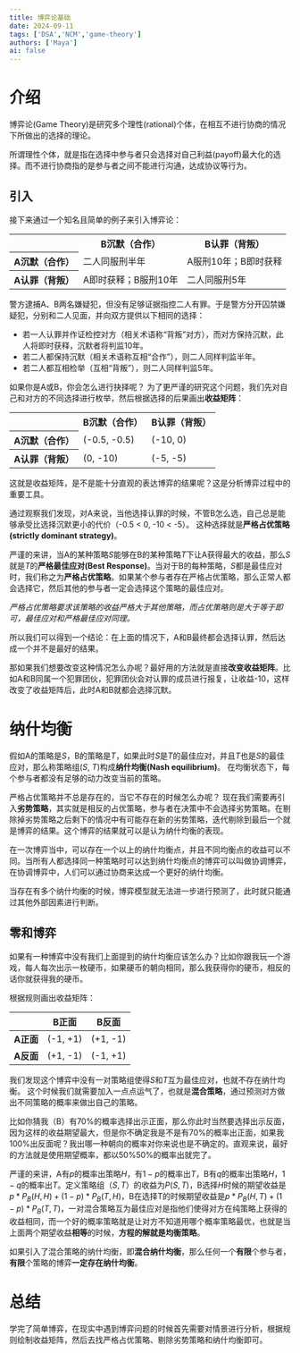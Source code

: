 ```yaml
---
title: 博弈论基础
date: 2024-09-11
tags: ['DSA','NCM','game-theory']
authors: ['Maya']
ai: false
---
```


# 介绍
博弈论(Game Theory)是研究多个理性(rational)个体，在相互不进行协商的情况下所做出的选择的理论。

所谓理性个体，就是指在选择中参与者只会选择对自己利益(payoff)最大化的选择。而不进行协商指的是参与者之间不能进行沟通，达成协议等行为。

## 引入
接下来通过一个知名且简单的例子来引入博弈论：
<table>
    <tbody>
    <tr>
        <th>
        </th>
        <th>
            B沉默（合作）
        </th>
        <th>
            B认罪（背叛）
        </th>
    </tr>
    <tr>
        <th>
            A沉默（合作）
        </th>
        <td>
            二人同服刑半年
        </td>
        <td>
            A服刑10年；B即时获释
        </td>
    </tr>
    <tr>
        <th>
            A认罪（背叛）
        </th>
        <td>
            A即时获释；B服刑10年
        </td>
        <td>
            二人同服刑5年
        </td>
    </tr>
    </tbody>
</table>
警方逮捕A、B两名嫌疑犯，但没有足够证据指控二人有罪。于是警方分开囚禁嫌疑犯，分别和二人见面，并向双方提供以下相同的选择：

- 若一人认罪并作证检控对方（相关术语称“背叛”对方），而对方保持沉默，此人将即时获释，沉默者将判监10年。
- 若二人都保持沉默（相关术语称互相“合作”），则二人同样判监半年。
- 若二人都互相检举（互相“背叛”），则二人同样判监5年。

如果你是A或B，你会怎么进行抉择呢？
为了更严谨的研究这个问题，我们先对自己和对方的不同选择进行枚举，然后根据选择的后果画出**收益矩阵**：
<table>
    <tbody>
    <tr>
        <th>
        </th>
        <th>
            B沉默（合作）
        </th>
        <th>
            B认罪（背叛）
        </th>
    </tr>
    <tr>
        <th>
            A沉默（合作）
        </th>
        <td>
            (-0.5, -0.5)
        </td>
        <td>
            (-10, 0)
        </td>
    </tr>
    <tr>
        <th>
            A认罪（背叛）
        </th>
        <td>
            (0, -10)
        </td>
        <td>
            (-5, -5)
        </td>
    </tr>
    </tbody>
</table>
这就是收益矩阵，是不是能十分直观的表达博弈的结果呢？这是分析博弈过程中的重要工具。

通过观察我们发现，对A来说，当他选择认罪的时候，不管B怎么选，自己总是能够承受比选择沉默更小的代价（-0.5 < 0, -10 < -5）。
这种选择就是**严格占优策略(strictly dominant strategy)**。

严谨的来讲，当A的某种策略$S$能够在B的某种策略$T$下让A获得最大的收益，那么$S$就是$T$的**严格最佳应对(Best Response)**。当对于B的每种策略，$S$都是最佳应对时，我们称之为**严格占优策略**。如果某个参与者存在严格占优策略，那么正常人都会选择它，然后其他的参与者一定会选择这个策略的最佳应对。

*严格占优策略要求该策略的收益严格大于其他策略，而占优策略则是大于等于即可，最佳应对和严格最佳应对同理。*

所以我们可以得到一个结论：在上面的情况下，A和B最终都会选择认罪，然后达成一个并不是最好的结果。

那如果我们想要改变这种情况怎么办呢？最好用的方法就是直接**改变收益矩阵**。比如A和B同属一个犯罪团伙，犯罪团伙会对认罪的成员进行报复，让收益-10，这样改变了收益矩阵后，此时A和B就都会选择沉默。

# 纳什均衡
假如A的策略是$S$，B的策略是$T$，如果此时$S$是$T$的最佳应对，并且$T$也是$S$的最佳应对，那么称策略组($S$, $T$)构成**纳什均衡(Nash equilibrium)**。
在均衡状态下，每个参与者都没有足够的动力改变当前的策略。

严格占优策略并不总是存在的，当它不存在的时候怎么办呢？
现在我们需要再引入**劣势策略**，其实就是相反的占优策略，参与者在决策中不会选择劣势策略。在剔除掉劣势策略之后剩下的情况中有可能存在新的劣势策略，迭代剔除到最后一个就是博弈的结果。这个博弈的结果就可以是认为纳什均衡的表现。

在一次博弈当中，可以存在一个以上的纳什均衡点，并且不同均衡点的收益可以不同。当所有人都选择同一种策略时可以达到纳什均衡点的博弈可以叫做协调博弈，在协调博弈中，人们可以通过协商来达成一个更好的纳什均衡。

当存在有多个纳什均衡的时候，博弈模型就无法进一步进行预测了，此时就只能通过其他外部因素进行判断。
## 零和博弈
如果有一种博弈中没有我们上面提到的纳什均衡应该怎么办？比如你跟我玩一个游戏，每人每次出示一枚硬币，如果硬币的朝向相同，那么我获得你的硬币，相反的话你就获得我的硬币。

根据规则画出收益矩阵：

|         | B正面      | B反面      |
|---------|----------|----------|
| **A正面** | (-1, +1) | (+1, -1) |
| **A反面** | (+1, -1) | (-1, +1) |

我们发现这个博弈中没有一对策略组使得$S$和$T$互为最佳应对，也就不存在纳什均衡。
这个时候我们就需要加入一点点运气了，也就是**混合策略**，通过预测对方做出不同策略的概率来做出自己的策略。

比如你猜我（B）有70%的概率选择出示正面，那么你此时当然要选择出示反面，因为这样的收益期望最大，但是你不确定我是不是有70%的概率出正面，如果我100%出反面呢？我出哪一种朝向的概率对你来说也是不确定的。直观来说，最好的方法就是使用期望概率，都以50%50%的概率出就完了。

严谨的来讲，A有$p$的概率出策略$H$，有$1-p$的概率出$T$，B有$q$的概率出策略$H$，$1-q$的概率出$T$。定义策略组（$S, T$）的收益为$P(S, T)$，B选择$H$时候的期望收益是$p*P_B(H, H)+(1-p) *P_B(T, H)$，B在选择T的时候期望收益是$p *P_B(H, T)+(1-p) *P_B(T, T)$，一对混合策略互为最佳应对是指他们使得对方在纯策略上获得的收益相同，而一个好的概率策略就是让对方不知道用哪个概率策略最优，也就是当上面两个期望收益**相等**的时候，**方程的解就是均衡策略**。

如果引入了混合策略的纳什均衡，即**混合纳什均衡**，那么任何一个**有限**个参与者，**有限**个策略的博弈**一定存在纳什均衡**。

# 总结

学完了简单博弈，在现实中遇到博弈问题的时候首先需要对情景进行分析，根据规则绘制收益矩阵，然后去找严格占优策略、剔除劣势策略和纳什均衡即可。
